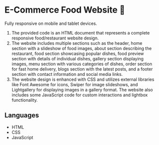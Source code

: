 # E-Commerce Food Website 🍜

Fully responsive on mobile and tablet devices.

1) The provided code is an HTML document that represents a complete responsive food/restaurant website design.
2) The website includes multiple sections such as the header, home section with a slideshow of food images, about section describing the restaurant, food section showcasing popular dishes, food preview section with details of individual dishes, gallery section displaying images, menu section with various categories of dishes, order section for fast home delivery, blogs section with the latest posts, and a footer section with contact information and social media links.
3) The website design is enhanced with CSS and utilizes external libraries like Font Awesome for icons, Swiper for image slideshows, and Lightgallery for displaying images in a gallery format. The website also includes some JavaScript code for custom interactions and lightbox functionality.

## Languages

- HTML
- CSS
- JavaScript



